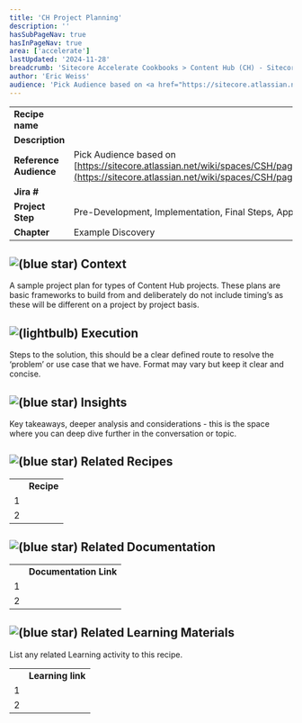 ```yaml
---
title: 'CH Project Planning'
description: ''
hasSubPageNav: true
hasInPageNav: true
area: ['accelerate']
lastUpdated: '2024-11-28'
breadcrumb: 'Sitecore Accelerate Cookbooks > Content Hub (CH) - Sitecore Recipes > CH Pre-Development > Project Management'
author: 'Eric Weiss'
audience: 'Pick Audience based on <a href="https://sitecore.atlassian.net/wiki/spaces/CSH/pages/5352915088/Content+Creation+Guidelines#Audience" data-card-appearance="inline" rel="nofollow">https://sitecore.atlassian.net/wiki/spaces/CSH/pages/5352915088/Content+Creation+Guidelines#Audience</a>'
---
```

|     |     |
| --- | --- |
| **Recipe name** |     |
| **Description** |     |
| **Reference Audience** | Pick Audience based on [https://sitecore.atlassian.net/wiki/spaces/CSH/pages/5352915088/Content+Creation+Guidelines#Audience](https://sitecore.atlassian.net/wiki/spaces/CSH/pages/5352915088/Content+Creation+Guidelines#Audience) |
| **Jira #** |     |
| **Project Step** | Pre-Development, Implementation, Final Steps, Appendix |
| **Chapter** | Example Discovery |

## ![(blue star)](/images/learn/accelerate/content-hub/img/icons/emoticons/72/2049.png) **Context**

A sample project plan for types of Content Hub projects. These plans are basic frameworks to build from and deliberately do not include timing’s as these will be different on a project by project basis.

## ![(lightbulb)](/images/learn/accelerate/content-hub/img/icons/emoticons/lightbulb_on.png) **Execution**

Steps to the solution, this should be a clear defined route to resolve the ‘problem’ or use case that we have. Format may vary but keep it clear and concise.

## ![(blue star)](/images/learn/accelerate/content-hub/img/icons/emoticons/72/1f5e8.png) **Insights**

Key takeaways, deeper analysis and considerations - this is the space where you can deep dive further in the conversation or topic.

## ![(blue star)](/images/learn/accelerate/content-hub/img/icons/emoticons/72/1f517.png) Related Recipes

|     |     |
| --- | --- |
|     | **Recipe** |
| 1   |     |
| 2   |     |

## ![(blue star)](/images/learn/accelerate/content-hub/img/icons/emoticons/72/1f517.png) Related Documentation

|     |     |
| --- | --- |
|     | **Documentation Link** |
| 1   |     |
| 2   |     |

## ![(blue star)](/images/learn/accelerate/content-hub/img/icons/emoticons/72/1f517.png) Related Learning Materials

List any related Learning activity to this recipe.

|     |     |
| --- | --- |
|     | **Learning link** |
| 1   |     |
| 2   |     |